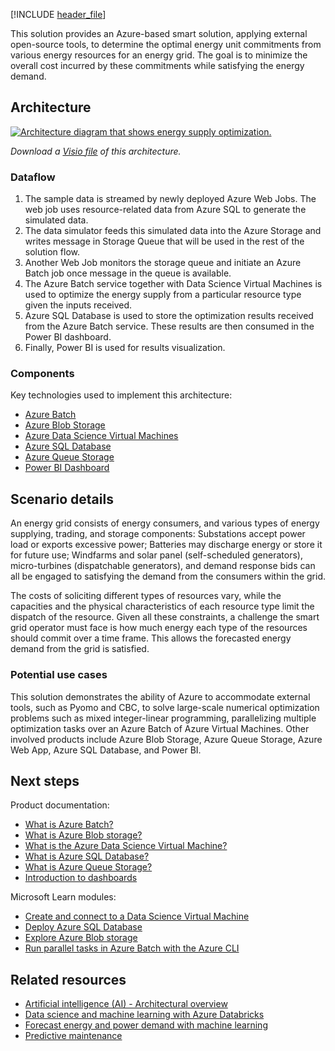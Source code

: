 [!INCLUDE [header_file](../../../includes/sol-idea-header.md)]

This solution provides an Azure-based smart solution, applying external open-source tools, to determine the optimal energy unit commitments from various energy resources for an energy grid. The goal is to minimize the overall cost incurred by these commitments while satisfying the energy demand.

## Architecture

[ ![Architecture diagram that shows energy supply optimization.](../media/energy-supply-optimization.png)](../media/energy-supply-optimization.png#lightbox)

*Download a [Visio file](https://arch-center.azureedge.net/energy-supply-optimization.vsdx) of this architecture.*

### Dataflow

1. The sample data is streamed by newly deployed Azure Web Jobs. The web job uses resource-related data from Azure SQL to generate the simulated data.
1. The data simulator feeds this simulated data into the Azure Storage and writes message in Storage Queue that will be used in the rest of the solution flow.
1. Another Web Job monitors the storage queue and initiate an Azure Batch job once message in the queue is available.
1. The Azure Batch service together with Data Science Virtual Machines is used to optimize the energy supply from a particular resource type given the inputs received.
1. Azure SQL Database is used to store the optimization results received from the Azure Batch service. These results are then consumed in the Power BI dashboard.
1. Finally, Power BI is used for results visualization.
  
### Components

Key technologies used to implement this architecture:

- [Azure Batch](https://azure.microsoft.com/services/batch)
- [Azure Blob Storage](https://azure.microsoft.com/services/storage/blobs)
- [Azure Data Science Virtual Machines](https://azure.microsoft.com/services/virtual-machines/data-science-virtual-machines)
- [Azure SQL Database](https://azure.microsoft.com/services/sql-database)
- [Azure Queue Storage](https://azure.microsoft.com/services/storage/queues)
- [Power BI Dashboard](https://powerbi.microsoft.com)

## Scenario details

An energy grid consists of energy consumers, and various types of energy supplying, trading, and storage components: Substations accept power load or exports excessive power; Batteries may discharge energy or store it for future use; Windfarms and solar panel (self-scheduled generators), micro-turbines (dispatchable generators), and demand response bids can all be engaged to satisfying the demand from the consumers within the grid.

The costs of soliciting different types of resources vary, while the capacities and the physical characteristics of each resource type limit the dispatch of the resource. Given all these constraints, a challenge the smart grid operator must face is how much energy each type of the resources should commit over a time frame. This allows the forecasted energy demand from the grid is satisfied.

### Potential use cases

This solution demonstrates the ability of Azure to accommodate external tools, such as Pyomo and CBC, to solve large-scale numerical optimization problems such as mixed integer-linear programming, parallelizing multiple optimization tasks over an Azure Batch of Azure Virtual Machines. Other involved products include Azure Blob Storage, Azure Queue Storage, Azure Web App, Azure SQL Database, and Power BI.

## Next steps

Product documentation:

- [What is Azure Batch?](/azure/batch/batch-technical-overview)
- [What is Azure Blob storage?](/azure/storage/blobs/storage-blobs-overview)
- [What is the Azure Data Science Virtual Machine?](/azure/machine-learning/data-science-virtual-machine/overview)
- [What is Azure SQL Database?](/azure/azure-sql/database/sql-database-paas-overview)
- [What is Azure Queue Storage?](/azure/storage/queues/storage-queues-introduction)
- [Introduction to dashboards](/power-bi/create-reports/service-dashboards)

Microsoft Learn modules:

- [Create and connect to a Data Science Virtual Machine](/training/modules/intro-to-azure-data-science-virtual-machine)
- [Deploy Azure SQL Database](/training/modules/deploy-azure-sql-database)
- [Explore Azure Blob storage](/training/modules/explore-azure-blob-storage)
- [Run parallel tasks in Azure Batch with the Azure CLI](/training/modules/run-parallel-tasks-in-azure-batch-with-the-azure-cli)

## Related resources

- [Artificial intelligence (AI) - Architectural overview](../../data-guide/big-data/ai-overview.md)
- [Data science and machine learning with Azure Databricks](azure-databricks-data-science-machine-learning.yml)
- [Forecast energy and power demand with machine learning](forecast-energy-power-demand.yml)
- [Predictive maintenance](../../industries/manufacturing/predictive-maintenance-overview.yml)
